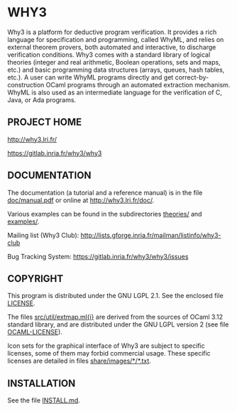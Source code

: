 WHY3
====

Why3 is a platform for deductive program verification. It provides
a rich language for specification and programming, called WhyML, and
relies on external theorem provers, both automated and interactive,
to discharge verification conditions. Why3 comes with a standard
library of logical theories (integer and real arithmetic, Boolean
operations, sets and maps, etc.) and basic programming data structures
(arrays, queues, hash tables, etc.). A user can write WhyML programs
directly and get correct-by-construction OCaml programs through an
automated extraction mechanism. WhyML is also used as an intermediate
language for the verification of C, Java, or Ada programs.

PROJECT HOME
------------

http://why3.lri.fr/

https://gitlab.inria.fr/why3/why3

DOCUMENTATION
-------------

The documentation (a tutorial and a reference manual) is in the file
[doc/manual.pdf](http://why3.lri.fr/manual.pdf) or online at
http://why3.lri.fr/doc/.

Various examples can be found in the subdirectories [theories/](theories)
and [examples/](examples).

Mailing list (Why3 Club):
  http://lists.gforge.inria.fr/mailman/listinfo/why3-club

Bug Tracking System:
  https://gitlab.inria.fr/why3/why3/issues

COPYRIGHT
---------

This program is distributed under the GNU LGPL 2.1. See the enclosed
file [LICENSE](LICENSE).

The files [src/util/extmap.ml{i}](src/util/extmap.mli) are derived from the
sources of OCaml 3.12 standard library, and are distributed under the GNU
LGPL version 2 (see file [OCAML-LICENSE](OCAML-LICENSE)).

Icon sets for the graphical interface of Why3 are subject to specific
licenses, some of them may forbid commercial usage. These specific
licenses are detailed in files [share/images/\*/\*.txt](share/images).

INSTALLATION
------------

See the file [INSTALL.md](INSTALL.md).
